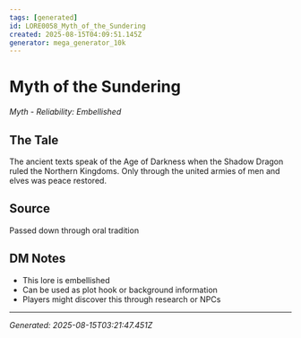 ```yaml
---
tags: [generated]
id: LORE0058_Myth_of_the_Sundering
created: 2025-08-15T04:09:51.145Z
generator: mega_generator_10k
---
```

# Myth of the Sundering

*Myth - Reliability: Embellished*

## The Tale
The ancient texts speak of the Age of Darkness when the Shadow Dragon ruled the Northern Kingdoms. Only through the united armies of men and elves was peace restored.

## Source
Passed down through oral tradition

## DM Notes
- This lore is embellished
- Can be used as plot hook or background information
- Players might discover this through research or NPCs

---
*Generated: 2025-08-15T03:21:47.451Z*
